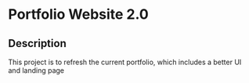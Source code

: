 # Portfolio Website 2.0
## Description
This project is to refresh the current portfolio, which includes a better UI and landing page

